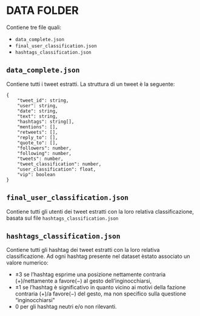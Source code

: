 # DATA FOLDER
Contiene tre file quali:
- `data_complete.json`
- `final_user_classification.json`
- `hashtags_classification.json`


## `data_complete.json`
Contiene tutti i tweet estratti.
La struttura di un tweet è la seguente:
```
{
    "tweet_id": string,
    "user": string,
    "date": string,
    "text": string,
    "hashtags": string[],
    "mentions": [],
    "retweets": [],
    "reply_to": [],
    "quote_to": [],
    "followers": number,
    "following": number,
    "tweets": number,
    "tweet_classification": number,
    "user_classification": float,
    "vip": boolean
}
```

## `final_user_classification.json`
Contiene tutti gli utenti dei tweet estratti con la loro relativa classificazione, basata sul file `hashtags_classification.json`

## `hashtags_classification.json`
Contiene tutti gli hashtag dei tweet estratti con la loro relativa classificazione.
Ad ogni hashtag presente nel dataset èstato associato un valore numerico: 
- ±3 se l’hashtag esprime una posizione nettamente contraria (+)/nettamente a favore(−) al gesto dell’inginocchiarsi, 
- ±1 se l’hashtag è significativo in quanto vicino ai motivi della fazione contraria (+)/a favore(−) del gesto, ma non specifico sulla questione “inginocchiarsi"
- 0 per gli hashtag neutri e/o non rilevanti.


